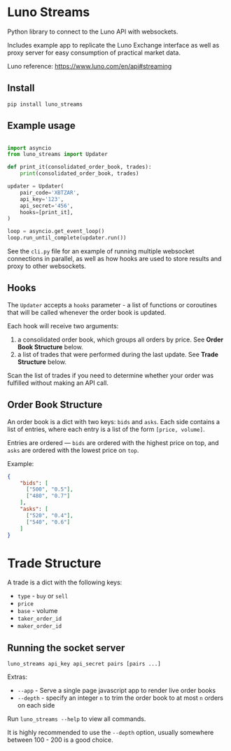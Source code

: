 # Luno Streams

Python library to connect to the Luno API with websockets. 

Includes example app to replicate the Luno Exchange interface as well 
as proxy server for easy consumption of practical market data.

Luno reference: https://www.luno.com/en/api#streaming

## Install

```
pip install luno_streams
```

## Example usage

```python

import asyncio
from luno_streams import Updater

def print_it(consolidated_order_book, trades):
    print(consolidated_order_book, trades)

updater = Updater(
    pair_code='XBTZAR',
    api_key='123',
    api_secret='456',
    hooks=[print_it],
)

loop = asyncio.get_event_loop()
loop.run_until_complete(updater.run())
```

See the `cli.py` file for an example of running multiple websocket connections in parallel, as well
as how hooks are used to store results and proxy to other websockets.

## Hooks

The `Updater` accepts a `hooks` parameter - a list of functions or coroutines that will be called
whenever the order book is updated.

Each hook will receive two arguments:

1. a consolidated order book, which groups all orders by price. See **Order Book Structure** below.
2. a list of trades that were performed during the last update. See **Trade Structure** below.

Scan the list of trades if you need to determine whether your order was fulfilled without making 
an API call.

## Order Book Structure

An order book is a dict with two keys: `bids` and `asks`. Each side contains a list
of entries, where each entry is a list of the form `[price, volume]`.

Entries are ordered — `bids` are ordered with the highest price on top, and `asks` are ordered with the lowest
price on `top`.

Example:

```json
{
    "bids": [
      ["500", "0.5"],
      ["480", "0.7"]
    ],
    "asks": [
      ["520", "0.4"],
      ["540", "0.6"]
    ]
}
```

# Trade Structure

A trade is a dict with the following keys: 

* `type` - `buy` or `sell`
* `price`
* `base` - volume
* `taker_order_id`
* `maker_order_id`

## Running the socket server

```
luno_streams api_key api_secret pairs [pairs ...]
```


Extras:

* `--app` - Serve a single page javascript app to render live order books
* `--depth` - specify an integer `n` to trim the order book to at most `n` orders on each side

Run `luno_streams --help` to view all commands.

It is highly recommended to use the `--depth` option, usually somewhere between 100 - 200 is a good choice.
